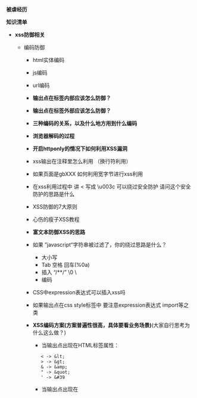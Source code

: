**被虐经历**

**知识清单**

- **xss防御相关**
    - 编码防御
        - html实体编码
        - js编码
        - url编码
        - **输出点在标签内部应该怎么防御？**
        - **输出点在标签外部应该怎么防御？**
        - **三种编码的关系，以及什么地方用到什么编码**
        - **浏览器解码的过程**
        - **开启httponly的情况下如何利用XSS漏洞**
        - xss输出在注释里怎么利用 （换行符利用）
        - 如果页面是gbXXX 如何利用宽字节进行xss利用
        - 在xss利用过程中 讲 < 写成 \u003c 可以绕过安全防护 请问这个安全防护的思路是什么
        - XSS防御的7大原则
        - 心伤的瘦子XSS教程
        - **富文本防御XSS的思路**
        - 如果 ”javascript“字符串被过滤了，你的绕过思路是什么？
            - 大小写
            - Tab 空格 回车(%0a)
            - 插入 “/**/” \0 \ 
            - 编码
        - CSS中expression表达式可以插入xss吗
        - 如果输出点在css style标签中 要注意expression表达式 import等之类

        - **XSS编码方案(方案普遍性很高，具体要看业务场景)**(大家自行思考为什么这么做？)
            - 当输出点出现在HTML标签属性：
            
             ```
                < -> &lt;
                > -> &gt;
                & -> &amp;
                " -> &quot;
                ' -> &#39
             ```
            
            - 当输出点出现在<script>标签中。这种情况相当危险，不需要考虑xss触发，只需要考虑编写js即可

            
            ``` 
                ' -> \';
                " -> \";
                \ -> \\;
                / -> \/;
                (换行符) -> \n;
                (回车符) -> \r;
            ```                                                                                                                                                                                                                                                                                                                                                                                                                                                                                                                                                                                                                                                                                                                                    
            
            - 当输出点出现在body中
            
            ```
                < -> &lt;
                > -> &gt;
                & -> &amp;
                " -> &quot;
                ' -> &#39
            ```
            
            - 当输出点出现在js事件中(onClick="你的代码")
            
            ```
                < -> &lt;
                > -> &gt;
                & -> &amp;
                " -> &quot;
                ' -> &#39
                \ -> \\;
                / -> \/;
                (换行符) -> \n;
                (回车符) -> \r;
             ```
             
             - 输出在URL属性中<script src="你的代码">
                - URL编码
             
        - **推荐阅读**
            - [防御XSS攻击的七条原则](http://www.freebuf.com/articles/web/9977.html) 
            - [深入理解浏览器解析机制和XSS向量编码](https://www.cnblogs.com/b1gstar/p/5996549.html)   

- **CSRF相关**
    - 只校验Refer可以吗
    - token放在哪里？放在cookie里可以吗？不失效可以吗？
    
- **XXE漏洞相关**
    - XML文件格式
    - XXE漏洞利用的方式
    - XXE漏洞修复方案
    - XXE漏洞
    
- **sql注入漏洞相关**
    - 注入的类型
        - 普通注入(有数据库回显)
            - 数字型注入
            - 字符型注入
            
        - 盲注
            - 什么是盲注
            - 三种类型
                - 基于布尔类型的盲注
                    - left()
                    - substr()
                    - version()
                    - ascii()
                    - user()
                    - database()
                    - @@basedir
                    
                - 基于报错的盲注
                    - double数值类型超出范围
                    - bigint溢出
                    - xpath函数报错注入
                    - extractvalue()
                    - floor() rand() group by
                    
                - 基于时间延时的盲注
                    - sleep()
                    - benchmark()
        
        - 堆叠注入
        
        - order by注入
                    
        
        - 宽字节注入
            - 1.php?id='1%df反斜杠' (其中反斜杠为%5c,%df%5c在GBK编码下可以变成'蓮' 类似于这个字，那个字我不会打，原谅我没文化) 变成 1.php?id='1蓮'
            - 将 \' 中的 \ 过滤掉，例如可以构造 %**%5c%5c%27 ，后面的 %5c 会被前面的 %5c 注释掉。
            - 宽字节注入的修复方案
            
        - URLDecode二次注入
            - 浏览器编码完之后WebServer会自动解码的，如果后端程序误用urldecode函数会造成此类情况(1.php?id=1%2527==>(WebServer)1.php?id=1%27==>(urldecode)1.php?id=1')
        
    - 检查注入的思路
        - 通过加单引号 双引号看看是否有报错。
            - 有报错（不一定有注入）：
                - 通过拼接语句来进行状态判断
                    - and ,or
                    
            - 没有报错（有可能是盲注）：
                - 如果关闭错误回显的话 基于报错注入就不可能了。
                - 构造语句利用延时注入和联合注入进行攻击
                    - sleep benchmark extractvalue
                    
        - 看状态码(正常的话是200 注入的话可能会存在500 302等)
        
        - 特殊注入需要额外观察：
            - 宽字节注入
            - url二次注入
            
    - mysql注释
        - '--'
        - '#'
        - /* */ 多行注释
    
    - 掌握
    - 方案(参数化查询会有问题吗？)
    - ORM
    - 如果检测被拦截了怎么绕过（比如sleep被waf拦了）
    - Mysql的提权都有哪些，UDF提权的原理。
    - Sqlmap原理
    

- **CRLF注入**


    
- **SSRF**
    - 说一个容易出现SSRF漏洞的场景
    - 如果过滤了以http开头的协议怎么绕过
    

- **Waf绕过**
    - 架构层绕过WAF
    - 资源限制角度绕过WAF
    - 协议层面绕过WAF的检测
    - 规则层面的绕过
        - SQL注入
            - 注释符绕过
            - 空白符绕过
            - 函数分隔符
            - 编码相关
        - 文件包含
            - 相对路径 
            - 绝对路径
    
- **DDOS防御相关**
    - DDOS攻击的类型
    - DDOS云防御的方案
    - DDOS反射攻击基于的协议？为什么基于这个协议？
        
    
- **Java家族安全**
    - Spring安全 原理 利用方法
    - Struts2安全 原理 利用方法
    - JBoss安全 原理 利用方法
    - Tomcat安全 原理 利用方法
    - WebLogic安全 原理 利用方法
    - Joomla安全 原理 利用方法
    - IIS(无处可放了)
    
- **android逆向相关**
    - 脱壳的原理
    - 如何查壳
    - smali语法
    - davilk指令
    - 如何防打包
    - 如何防签名校验
    - Android App加固原理分析(说一个加固的思路)
    - 防御思路
        - 对抗静态分析
            - 代码混淆技术 ProGuard
            - NDK保护
            - 壳
        - 对抗动态调试 
            - android:debuggable="false"，让程序不可调试
            - android.os.Debug.isDebuggerConnected()
            - 检测模拟器
        - 防止重编译
            - 检查签名 Eclipse自带的调试版密钥文件生成的apk文件的hash值,与上面的函数获取的hash比较
            - 检测Dex文件的Hash
    - android 反调试原理
        - 检测/proc/pid/status文件中的tracePID 如果不为0的情况，就是说明有程序正在进行反调试，该值为调试的进程的pid。一般在native层会fork一个子进程来循环的读取/proc/pid/status文件中的tracePID字段，如果不为0，直接exit
    - 绕过反调试的思路
        - 在JNI_ONLOAD下断点 
- **浏览器安全**
    - https协议握手过程
    - burp 中间人攻击的原理
    - 分别说3个对称加密 非对称加密 哈希算法 
    - CSP
    - 除了公私钥密码加密体系还有其他可以确保传输安全的吗？
    - 简述一下同源策略
    - 同源策略下如何从a.baidu.com 去获取 www.baidu.com的cookie
    - 网页木马的工作原理
    - 同源策略下如何解决跨域请求 (分别说说原理和局限性)
        - document.domain 
        - jsonp
        - CORS
    
- **PHP安全**
    - extract变量覆盖
    - thinkphp SQL注入的分析过程
    - thinkphp 命令执行的分析过程   
    
- **Python**
    - python参数传递是依靠值传递还是引用传递？
        - 传入可变对象和传入不可变对象的结果一样吗？ 为什么
    - python lambda表达式
    - python 闭包
    - python 装饰器
    
    
        
    
    
            
    
    


